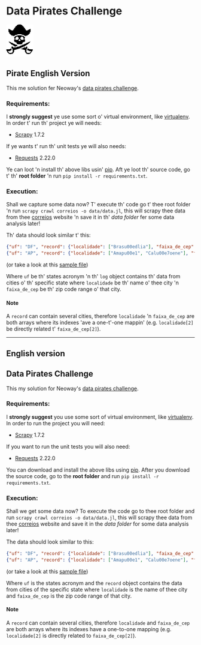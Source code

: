 # Data Pirates Challenge
![alt-text](https://github.com/bjuncklaus/pirates-challenge/blob/master/pirate-icon.png "pirate icon")
## Pirate English Version
This me solution fer Neoway's [data pirates challenge](https://github.com/NeowayLabs/jobs/blob/master/datapirates/challengePirates.md).

### Requirements:

I **strongly suggest** ye use some sort o' virtual environment, like [virtualenv](https://virtualenv.pypa.io/en/latest/). In order t' run th' project ye will needs:
* [Scrapy](https://scrapy.org/) 1.7.2

If ye wants t' run th' unit tests ye will also needs:
* [Requests](https://pypi.org/project/requests/) 2.22.0

Ye can loot 'n install th' above libs usin' [pip](https://pypi.org/project/pip/). Aft ye loot th' source code, go t' th' **root folder** 'n run `pip install -r requirements.txt`.

### Execution:
Shall we capture some data now? T' execute th' code go t' thee root folder 'n run `scrapy crawl correios -o data/data.jl`, this will scrapy thee data from thee [correios](http://www.buscacep.correios.com.br/sistemas/buscacep/buscaFaixaCEP.cfm) website 'n save it in th' _data folder_ fer some data analysis later!

Th' data should look similar t' this:

```json
{"uf": "DF", "record": {"localidade": ["Brasu00edlia"], "faixa_de_cep": ["70000-001 a 72799-999"]}}
{"uf": "AP", "record": {"localidade": ["Amapu00e1", "Calu00e7oene"], "faixa_de_cep": ["68950-000 a 68959-999", "68960-000 a 68972-999"]}}
```
(or take a look at this [sample file](https://github.com/bjuncklaus/pirates-challenge/blob/master/data/sample.jl))


Where `uf` be th' states acronym 'n th' `log` object contains th' data from cities o' th' specific state where `localidade` be th' name o' thee city 'n `faixa_de_cep` be th' zip code range o' that city.

#### Note
A `record` can contain several cities, therefore `localidade` 'n `faixa_de_cep` are both arrays where its indexes 'ave a one-t'-one mappin' (e.g. `localidade[2]` be directly related t' `faixa_de_cep[2]`).


---


## English version
## Data Pirates Challenge
This my solution for Neoway's [data pirates challenge](https://github.com/NeowayLabs/jobs/blob/master/datapirates/challengePirates.md).

### Requirements:

I **strongly suggest** you use some sort of virtual environment, like [virtualenv](https://virtualenv.pypa.io/en/latest/). In order to run the project you will need:
* [Scrapy](https://scrapy.org/) 1.7.2

If you want to run the unit tests you will also need:
* [Requests](https://pypi.org/project/requests/) 2.22.0

You can download and install the above libs using [pip](https://pypi.org/project/pip/). After you download the source code, go to the **root folder** and run `pip install -r requirements.txt`.

### Execution:
Shall we get some data now? To execute the code go to thee root folder and run `scrapy crawl correios -o data/data.jl`, this will scrapy thee data from thee [correios](http://www.buscacep.correios.com.br/sistemas/buscacep/buscaFaixaCEP.cfm) website and save it in the _data folder_ for some data analysis later!

The data should look similar to this:

```json
{"uf": "DF", "record": {"localidade": ["Brasu00edlia"], "faixa_de_cep": ["70000-001 a 72799-999"]}}
{"uf": "AP", "record": {"localidade": ["Amapu00e1", "Calu00e7oene"], "faixa_de_cep": ["68950-000 a 68959-999", "68960-000 a 68972-999"]}}
```
(or take a look at this [sample file](https://github.com/bjuncklaus/pirates-challenge/blob/master/data/sample.jl))


Where `uf` is the states acronym and the `record` object contains the data from cities of the specific state where `localidade` is the name of thee city and `faixa_de_cep` is the zip code range of that city.

#### Note
A `record` can contain several cities, therefore `localidade` and `faixa_de_cep` are both arrays where its indexes have a one-to-one mapping (e.g. `localidade[2]` is directly related to `faixa_de_cep[2]`).